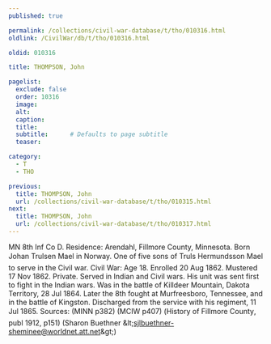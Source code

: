 ```yaml
---
published: true

permalink: /collections/civil-war-database/t/tho/010316.html
oldlink: /CivilWar/db/t/tho/010316.html

oldid: 010316

title: THOMPSON, John

pagelist:
  exclude: false
  order: 10316
  image: 
  alt:
  caption:
  title:
  subtitle:      # Defaults to page subtitle
  teaser:

category: 
  - T 
  - THO

previous:
  title: THOMPSON, John
  url: /collections/civil-war-database/t/tho/010315.html  
next:
  title: THOMPSON, John
  url: /collections/civil-war-database/t/tho/010317.html   
---
```

MN 8th Inf Co D. Residence: Arendahl, Fillmore County, Minnesota. Born &#147;Johan Trulsen Mael&#148; in Norway. One of five sons of Truls Hermundsson Mael to serve in the Civil war. Civil War: Age 18. Enrolled 20 Aug 1862. Mustered 17 Nov 1862. Private. Served in Indian and Civil wars. His unit was sent first to fight in the Indian wars. Was in the battle of Killdeer Mountain, Dakota Territory, 28 Jul 1864. Later the 8th fought at Murfreesboro, Tennessee, and in the battle of Kingston. Discharged from the service with his regiment, 11 Jul 1865. Sources: (MINN p382) (MCIW p407) (&#147;History of Fillmore County&#148;, publ 1912, p151) (Sharon Buethner &amp;lt;[sjlbuethner-sheminee@worldnet.att.net](mailto:sjlbuethner-sheminee@worldnet.att.net)&amp;gt;)
